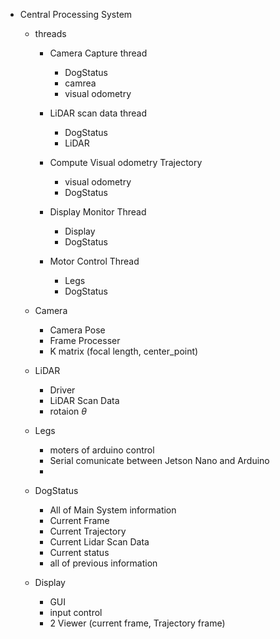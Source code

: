 
- Central Processing System
    - threads
        - Camera Capture thread 
            - DogStatus  
            - camrea 
            - visual odometry

        - LiDAR scan data thread 
            - DogStatus  
            - LiDAR 

        - Compute Visual odometry Trajectory
            - visual odometry 
            - DogStatus  

        - Display Monitor Thread
            - Display 
            - DogStatus  
            
        - Motor Control Thread
            - Legs 
            - DogStatus  

    - Camera
        - Camera Pose
        - Frame Processer 
        - K matrix (focal length, center_point) 

    - LiDAR
        - Driver 
        - LiDAR Scan Data 
        - rotaion $\theta$

    - Legs
        - moters of arduino control
        - Serial comunicate between Jetson Nano and Arduino
        -  

    - DogStatus  
        - All of Main System information 
        - Current Frame
        - Current Trajectory
        - Current Lidar Scan Data 
        - Current status
        - all of previous information 

    - Display
      - GUI 
      - input control
      - 2 Viewer (current frame, Trajectory frame)